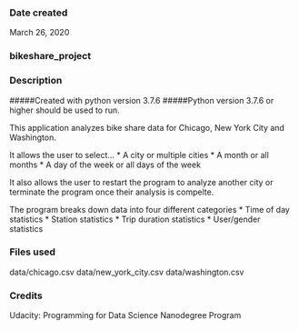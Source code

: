 ### Date created
March 26, 2020

### bikeshare_project

### Description
#####Created with python version 3.7.6
#####Python version 3.7.6 or higher should be used to run.

This application analyzes bike share data for Chicago, New York City and Washington. 

It allows the user to select...
	* A city or multiple cities
	* A month or all months 
	* A day of the week or all days of the week 

It also allows the user to restart the program to analyze another city or terminate the program once their analysis is compelte.

The program breaks down data into four different categories
	* Time of day statistics
	* Station statistics
	* Trip duration statistics
	* User/gender statistics

### Files used
data/chicago.csv
data/new_york_city.csv
data/washington.csv

### Credits
Udacity: Programming for Data Science Nanodegree Program

